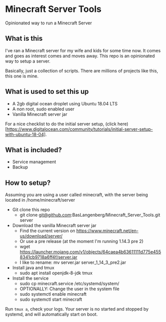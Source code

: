 # Minecraft Server Tools
Opinionated way to run a Minecraft Server

## What is this
I've ran a Minecraft server for my wife and kids for some time now. It comes and goes as interest comes and moves away. This repo is an opinionated way to setup a server.

Basically, just a collection of scripts. There are millions of projects like this, this one is mine.

## What is used to set this up
- A 2gb digital ocean droplet using Ubuntu 18.04 LTS
- A non root, sudo enabled user
- Vanilla Minecraft server jar

For a nice checklist to do the initial server setup, (click here)[https://www.digitalocean.com/community/tutorials/initial-server-setup-with-ubuntu-18-04].

## What is included?
- Service management
- Backup

## How to setup?
Assuming you are using a user called minecraft, with the server being located in /home/minecraft/server

- Git clone this repo
  - git clone git@github.com:BasLangenberg/Minecraft_Server_Tools.git server
- Download the vanilla Minecraft server jar 
  - Find the current version on https://www.minecraft.net/en-us/download/server/
  - Or use a pre release (at the moment I'm running 1.14.3 pre 2)
  - wget https://launcher.mojang.com/v1/objects/64caea4b63611111d775e4558341cb9718a6ff4f/server.jar
  - I like to rename: mv server.jar server_1_14_3_pre2.jar
- Install java and tmux
  - sudo apt install openjdk-8-jdk tmux
- Install the service
  - sudo cp minecraft.service /etc/systemd/system/
  - OPTIONALLY: Change the user in the system file
  - sudo systemctl enable minecraft
  - sudo systemctl start minecraft

Run `tmux a`, check your logs. Your server is no started and stopped by systemd, and will automatically start on boot.

